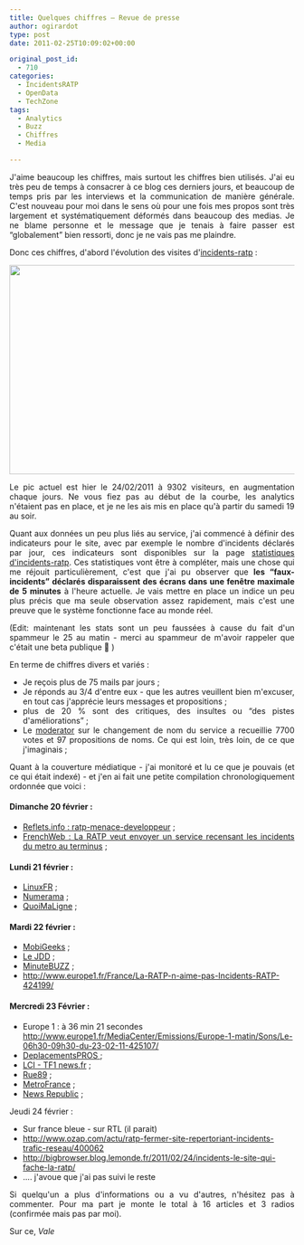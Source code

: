 ```yaml
---
title: Quelques chiffres – Revue de presse
author: ogirardot
type: post
date: 2011-02-25T10:09:02+00:00

original_post_id:
  - 710
categories:
  - IncidentsRATP
  - OpenData
  - TechZone
tags:
  - Analytics
  - Buzz
  - Chiffres
  - Media

---
```

<p style="text-align:justify;">
  J'aime beaucoup les chiffres, mais surtout les chiffres bien utilisés. J'ai eu très peu de temps à consacrer à ce blog ces derniers jours, et beaucoup de temps pris par les interviews et la communication de manière générale. C'est nouveau pour moi dans le sens où pour une fois mes propos sont très largement et systématiquement déformés dans beaucoup des medias. Je ne blame personne et le message que je tenais à faire passer est &#8220;globalement&#8221; bien ressorti, donc je ne vais pas me plaindre.
</p>
<!--more-->

<p style="text-align:justify;">
  Donc ces chiffres, d'abord l'évolution des visites d'<a href="http://www.incidents-ratp.com" target="_blank">incidents-ratp</a> :
</p>

<p style="text-align:justify;">
  <a href="http://ogirardot.wordpress.com/wp-content/uploads/2011/02/stats.png"><img loading="lazy" decoding="async" class="aligncenter size-full wp-image-745" title="IncidentsRATP - analytics - 24/02/2011" src="http://ogirardot.wordpress.com/wp-content/uploads/2011/02/stats.png" alt="" width="676" height="370" /></a>
</p>

<p style="text-align:justify;">
  Le pic actuel est hier le 24/02/2011 à 9302 visiteurs, en augmentation chaque jours. Ne vous fiez pas au début de la courbe, les analytics n'étaient pas en place, et je ne les ais mis en place qu'à partir du samedi 19 au soir.
</p>

<p style="text-align:justify;">
  Quant aux données un peu plus liés au service, j'ai commencé à définir des indicateurs pour le site, avec par exemple le nombre d'incidents déclarés par jour, ces indicateurs sont disponibles sur la page <a title="Statistiques" href="http://www.incidents-ratp.com/stats" target="_blank">statistiques d'incidents-ratp</a>. Ces statistiques vont être à compléter, mais une chose qui me réjouit particulièrement, c'est que j'ai pu observer que <strong>les &#8220;faux-incidents&#8221; déclarés disparaissent des écrans dans une fenêtre maximale de 5 minutes</strong> à l'heure actuelle. Je vais mettre en place un indice un peu plus précis que ma seule observation assez rapidement, mais c'est une preuve que le système fonctionne face au monde réel.
</p>

<p style="text-align:justify;">
  (Edit: maintenant les stats sont un peu faussées à cause du fait d'un spammeur le 25 au matin - merci au spammeur de m'avoir rappeler que c'était une beta publique 🙂 )
</p>

<p style="text-align:justify;">
  En terme de chiffres divers et variés :
</p>

<ul style="text-align:justify;">
  <li>
    Je reçois plus de 75 mails par jours ;
  </li>
  <li>
    Je réponds au 3/4 d'entre eux - que les autres veuillent bien m'excuser, en tout cas j'apprécie leurs messages et propositions ;
  </li>
  <li>
    plus de 20 % sont des critiques, des insultes ou &#8220;des pistes d'améliorations&#8221; ;
  </li>
  <li>
    Le <a title="Google Moderator - incidentsRATP" href="http://www.google.com/moderator/#15/e=43931&t=43931.40&f=43931.162ff6" target="_blank">moderator</a> sur le changement de nom du service a recueillie 7700 votes et 97 propositions de noms. Ce qui est loin, très loin, de ce que j'imaginais ;
  </li>
</ul>

<p style="text-align:justify;">
  Quant à la couverture médiatique - j'ai monitoré et lu ce que je pouvais (et ce qui était indexé) - et j'en ai fait une petite compilation chronologiquement ordonnée que voici :
</p>

#### Dimanche 20 février :

<ul style="text-align:justify;">
  <li>
    <a title="ratp-menace-developpeur" href="http://reflets.info/ratp-menace-developpeur/" target="_blank">Reflets.info : ratp-menace-developpeur</a> ;
  </li>
  <li>
    <a href="http://frenchweb.fr/la-ratp-veut-envoyer-un-service-recensant-les-incidents-du-metro-au-terminus/" target="_blank">FrenchWeb : La RATP veut envoyer un service recensant les incidents du metro au terminus</a> ;
  </li>
</ul>

#### Lundi 21 février :

  * <a href="http://linuxfr.org/users/niconico/journaux/la-ratp-veux-faire-taire-incidents-ratpcom" target="_blank">LinuxFR</a> ;
  * <a href="http://www.numerama.com/magazine/18121-la-ratp-menace-l-auteur-d-un-site-utile-a-ses-usagers.html" target="_blank">Numerama</a> ;
  * <a href="http://www.quoimaligne.fr/infos-generales/un-ingenieur-menace-de-proces-pour-utilisation-du-nom-de-la-marque-ratp/" target="_blank">QuoiMaLigne</a> ;

#### Mardi 22 février :

  * <a href="http://www.mobigeeks.fr/2011/02/22/la-ratp-contre-attaque-le-pot-de-terre-contre-le-pot-de-fer/" target="_blank">MobiGeeks</a> ;
  * <a href="http://www.lejdd.fr/JDD-Paris/Depeches/La-RATP-menace-un-site-d-usagers-272713/" target="_blank">Le JDD</a> ;
  * <a href="http://www.minutebuzz.com/2011/02/22/la-ratp-veut-porter-plainte-contre-un-site-repertoriant-les-problemes-de-traffic/" target="_blank">MinuteBUZZ</a> ;
  * [][1]<http://www.europe1.fr/France/La-RATP-n-aime-pas-Incidents-RATP-424199/>

#### Mercredi 23 Février :

  * Europe 1 : à 36 min 21 secondes <http://www.europe1.fr/MediaCenter/Emissions/Europe-1-matin/Sons/Le-06h30-09h30-du-23-02-11-425107/>
  * <a href="http://www.deplacementspros.com/La-RATP-revendique-la-propriete-de-ses-incidents_a8650.html" target="_blank">DeplacementsPROS </a>;
  * <a href="http://lci.tf1.fr/economie/entreprise/la-ratp-exige-qu-il-ferme-son-site-sur-les-incidents-de-trafic-6287854.html" target="_blank">LCI - TF1 news.fr</a> ;
  * <a href="http://www.rue89.com/2011/02/23/incidents-ratpcom-le-site-participatif-qui-derange-la-ratp-191872" target="_blank">Rue89</a> ;
  * <a href="http://www.metrofrance.com/metro-paris/l-appli-qui-fait-tiquer-la-ratp/mkbw!RrLTZCyYO2p6g/" target="_blank">MetroFrance</a> ;
  * <a href="http://fr.news-republic.com/Web/ArticleWeb.aspx?regionid=2&articleid=478480" target="_blank">News Republic</a> ;

<p style="text-align:justify;">
  Jeudi 24 février :
</p>

  * Sur france bleue - sur RTL (il parait)
  * <http://www.ozap.com/actu/ratp-fermer-site-repertoriant-incidents-trafic-reseau/400062>
  * <http://bigbrowser.blog.lemonde.fr/2011/02/24/incidents-le-site-qui-fache-la-ratp/>
  * .... j'avoue que j'ai pas suivi le reste

<p style="text-align:justify;">
  Si quelqu'un a plus d'informations ou a vu d'autres, n'hésitez pas à commenter. Pour ma part je monte le total à 16 articles et 3 radios (confirmée mais pas par moi).
</p>

<p style="text-align:justify;">
  Sur ce, <em>Vale</em>
</p>

 [1]: http://www.minutebuzz.com/2011/02/22/la-ratp-veut-porter-plainte-contre-un-site-repertoriant-les-problemes-de-traffic/